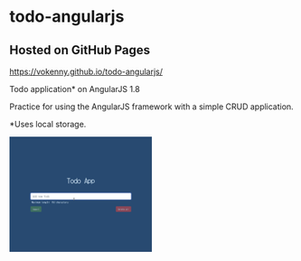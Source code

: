 # todo-angularjs

## Hosted on GitHub Pages

https://vokenny.github.io/todo-angularjs/

Todo application\* on AngularJS 1.8

Practice for using the AngularJS framework with a simple CRUD application.

\*Uses local storage.

<img src="./src/assets/todo-angularjs-demo.gif" alt="todo-angularjs demo" width="50%" height="auto">
